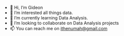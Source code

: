 - 👋 Hi, I’m Gideon
- 👀 I’m interested all things data.
- 🌱 I’m currently learning Data Analysis.
- 💞️ I’m looking to collaborate on Data Analysis projects
- 📫 You can reach me on ithenumah@gmail.com

<!---
IthenumahG/IthenumahG is a ✨ special ✨ repository because its `README.md` (this file) appears on your GitHub profile.
You can click the Preview link to take a look at your changes.
--->
